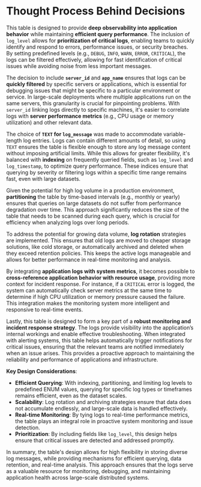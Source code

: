 # Thought Process Behind Decisions

This table is designed to provide **deep observability into application behavior** while maintaining **efficient query performance**. The inclusion of `log_level` allows for **prioritization of critical logs**, enabling teams to quickly identify and respond to errors, performance issues, or security breaches. By setting predefined levels (e.g., `DEBUG`, `INFO`, `WARN`, `ERROR`, `CRITICAL`), the logs can be filtered effectively, allowing for fast identification of critical issues while avoiding noise from less important messages.

The decision to include **`server_id`** and **`app_name`** ensures that logs can be **quickly filtered** by specific servers or applications, which is essential for debugging issues that might be specific to a particular environment or service. In large-scale deployments where multiple applications run on the same servers, this granularity is crucial for pinpointing problems. With `server_id` linking logs directly to specific machines, it's easier to correlate logs with **server performance metrics** (e.g., CPU usage or memory utilization) and other relevant data.

The choice of **`TEXT` for `log_message`** was made to accommodate variable-length log entries. Logs can contain different amounts of detail, so using `TEXT` ensures the table is flexible enough to store any log message content without imposing artificial limits. While this allows for greater flexibility, it's balanced with **indexing** on frequently queried fields, such as `log_level` and `log_timestamp`, to optimize query performance. These indices ensure that querying by severity or filtering logs within a specific time range remains fast, even with large datasets.

Given the potential for high log volume in a production environment, **partitioning** the table by time-based intervals (e.g., monthly or yearly) ensures that queries on large datasets do not suffer from performance degradation over time. This approach significantly reduces the size of the table that needs to be scanned during each query, which is crucial for efficiency when analyzing logs over long periods.

To address the potential for growing data volume, **log rotation** strategies are implemented. This ensures that old logs are moved to cheaper storage solutions, like cold storage, or automatically archived and deleted when they exceed retention policies. This keeps the active logs manageable and allows for better performance in real-time monitoring and analysis.

By integrating **application logs with system metrics**, it becomes possible to **cross-reference application behavior with resource usage**, providing more context for incident response. For instance, if a `CRITICAL` error is logged, the system can automatically check server metrics at the same time to determine if high CPU utilization or memory pressure caused the failure. This integration makes the monitoring system more intelligent and responsive to real-time events.

Lastly, this table is designed to form a key part of a **robust monitoring and incident response strategy**. The logs provide visibility into the application’s internal workings and enable effective troubleshooting. When integrated with alerting systems, this table helps automatically trigger notifications for critical issues, ensuring that the relevant teams are notified immediately when an issue arises. This provides a proactive approach to maintaining the reliability and performance of applications and infrastructure.

**Key Design Considerations**:

- **Efficient Querying**: With indexing, partitioning, and limiting log levels to predefined ENUM values, querying for specific log types or timeframes remains efficient, even as the dataset scales.
- **Scalability**: Log rotation and archiving strategies ensure that data does not accumulate endlessly, and large-scale data is handled effectively.
- **Real-time Monitoring**: By tying logs to real-time performance metrics, the table plays an integral role in proactive system monitoring and issue detection.
- **Prioritization**: By including fields like `log_level`, this design helps ensure that critical issues are detected and addressed promptly.

In summary, the table's design allows for high flexibility in storing diverse log messages, while providing mechanisms for efficient querying, data retention, and real-time analysis. This approach ensures that the logs serve as a valuable resource for monitoring, debugging, and maintaining application health across large-scale distributed systems.